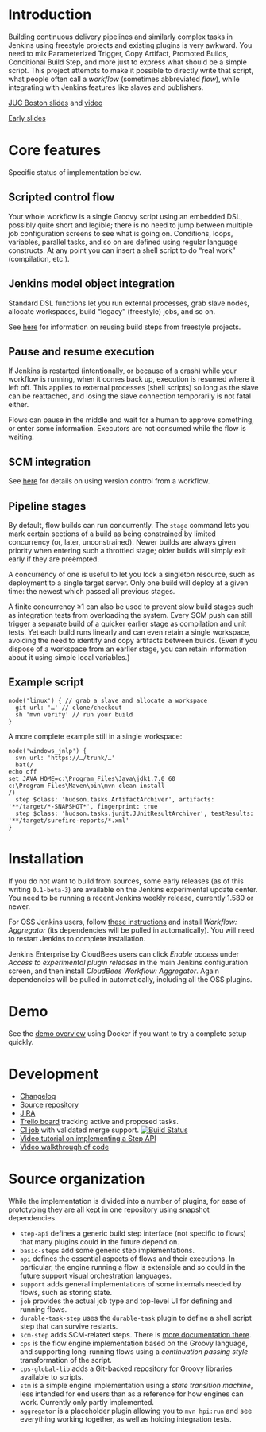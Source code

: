 # Introduction

Building continuous delivery pipelines and similarly complex tasks in Jenkins using freestyle projects and existing plugins is very awkward.
You need to mix Parameterized Trigger, Copy Artifact, Promoted Builds, Conditional Build Step, and more just to express what should be a simple script.
This project attempts to make it possible to directly write that script, what people often call a _workflow_ (sometimes abbreviated _flow_), while integrating with Jenkins features like slaves and publishers.

[JUC Boston slides](http://www.cloudbees.com/sites/default/files/2014-0618-Boston-Jesse_Glick-Workflow.pdf) and [video](https://www.youtube.com/watch?v=gpaV6x9QwDo&index=9&list=UUKlF3GIFy9KVUefVbycx_vw)

[Early slides](https://docs.google.com/a/cloudbees.com/presentation/d/1ysu71kGpEjvsikKAXdPXTJULadHh9cRbpd0gJaIkVtA)

# Core features

Specific status of implementation below.

## Scripted control flow

Your whole workflow is a single Groovy script using an embedded DSL, possibly quite short and legible; there is no need to jump between multiple job configuration screens to see what is going on.
Conditions, loops, variables, parallel tasks, and so on are defined using regular language constructs.
At any point you can insert a shell script to do “real work” (compilation, etc.).

## Jenkins model object integration

Standard DSL functions let you run external processes, grab slave nodes, allocate workspaces, build “legacy” (freestyle) jobs, and so on.

See [here](basic-steps/CORE-STEPS.md) for information on reusing build steps from freestyle projects.

## Pause and resume execution

If Jenkins is restarted (intentionally, or because of a crash) while your workflow is running, when it comes back up, execution is resumed where it left off.
This applies to external processes (shell scripts) so long as the slave can be reattached, and losing the slave connection temporarily is not fatal either.

Flows can pause in the middle and wait for a human to approve something, or enter some information.
Executors are not consumed while the flow is waiting.

## SCM integration

See [here](scm-step/README.md) for details on using version control from a workflow.

## Pipeline stages

By default, flow builds can run concurrently.
The `stage` command lets you mark certain sections of a build as being constrained by limited concurrency (or, later, unconstrained).
Newer builds are always given priority when entering such a throttled stage; older builds will simply exit early if they are preëmpted.

A concurrency of one is useful to let you lock a singleton resource, such as deployment to a single target server.
Only one build will deploy at a given time: the newest which passed all previous stages.

A finite concurrency ≥1 can also be used to prevent slow build stages such as integration tests from overloading the system.
Every SCM push can still trigger a separate build of a quicker earlier stage as compilation and unit tests.
Yet each build runs linearly and can even retain a single workspace, avoiding the need to identify and copy artifacts between builds.
(Even if you dispose of a workspace from an earlier stage, you can retain information about it using simple local variables.)

## Example script

```
node('linux') { // grab a slave and allocate a workspace
  git url: '…' // clone/checkout
  sh 'mvn verify' // run your build
}
```

A more complete example still in a single workspace:

```
node('windows_jnlp') {
  svn url: 'https://…/trunk/…'
  bat(/
echo off
set JAVA_HOME=c:\Program Files\Java\jdk1.7.0_60
c:\Program Files\Maven\bin\mvn clean install
/)
  step $class: 'hudson.tasks.ArtifactArchiver', artifacts: '**/target/*-SNAPSHOT*', fingerprint: true
  step $class: 'hudson.tasks.junit.JUnitResultArchiver', testResults: '**/target/surefire-reports/*.xml'
}
```

# Installation

If you do not want to build from sources, some early releases (as of this writing `0.1-beta-3`) are available on the Jenkins experimental update center.
You need to be running a recent Jenkins weekly release, currently 1.580 or newer.

For OSS Jenkins users, follow [these instructions](http://jenkins-ci.org/content/experimental-plugins-update-center) and install _Workflow: Aggregator_ (its dependencies will be pulled in automatically).
You will need to restart Jenkins to complete installation.

Jenkins Enterprise by CloudBees users can click _Enable access_ under _Access to experimental plugin releases_ in the main Jenkins configuration screen, and then install _CloudBees Workflow: Aggregator_.
Again dependencies will be pulled in automatically, including all the OSS plugins.

# Demo

See the [demo overview](demo/README.md) using Docker if you want to try a complete setup quickly.

# Development

* [Changelog](CHANGES.md)
* [Source repository](https://github.com/jenkinsci/workflow-plugin)
* [JIRA](https://issues.jenkins-ci.org/secure/IssueNavigator.jspa?reset=true&jqlQuery=project+%3D+JENKINS+AND+resolution+%3D+Unresolved+AND+component+%3D+workflow+ORDER+BY+priority+DESC&mode=hide)
* [Trello board](https://trello.com/b/u2fJQnDX/workflow) tracking active and proposed tasks.
* [CI job](https://jenkins.ci.cloudbees.com/job/plugins/job/workflow-plugin/) with validated merge support.
  [![Build Status](https://jenkins.ci.cloudbees.com/buildStatus/icon?job=plugins/workflow-plugin)](https://jenkins.ci.cloudbees.com/job/plugins/job/workflow-plugin/)
* [Video tutorial on implementing a Step API](http://jenkins-ci.org/content/workflow-plugin-tutorial-writing-step-impl)
* [Video walkthrough of code](https://www.youtube.com/watch?v=tZygoTlW6YE)

# Source organization

While the implementation is divided into a number of plugins, for ease of prototyping they are all kept in one repository using snapshot dependencies.

* `step-api` defines a generic build step interface (not specific to flows) that many plugins could in the future depend on.
* `basic-steps` add some generic step implementations.
* `api` defines the essential aspects of flows and their executions. In particular, the engine running a flow is extensible and so could in the future support visual orchestration languages.
* `support` adds general implementations of some internals needed by flows, such as storing state.
* `job` provides the actual job type and top-level UI for defining and running flows.
* `durable-task-step` uses the `durable-task` plugin to define a shell script step that can survive restarts.
* `scm-step` adds SCM-related steps. There is [more documentation there](scm-step/README.md).
* `cps` is the flow engine implementation based on the Groovy language, and supporting long-running flows using a _continuation passing style_ transformation of the script.
* `cps-global-lib` adds a Git-backed repository for Groovy libraries available to scripts.
* `stm` is a simple engine implementation using a _state transition machine_, less intended for end users than as a reference for how engines can work. Currently only partly implemented.
* `aggregator` is a placeholder plugin allowing you to `mvn hpi:run` and see everything working together, as well as holding integration tests.
